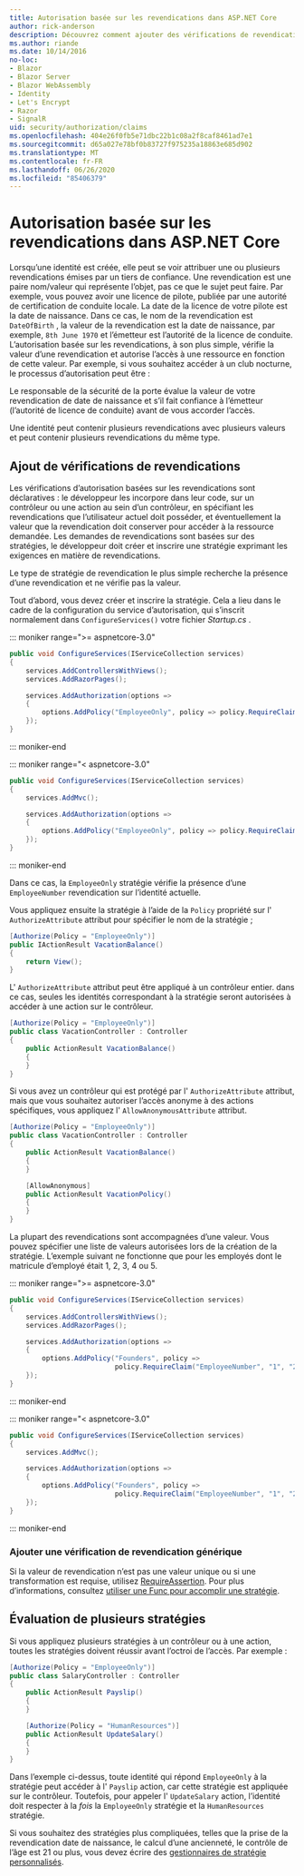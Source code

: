 ```yaml
---
title: Autorisation basée sur les revendications dans ASP.NET Core
author: rick-anderson
description: Découvrez comment ajouter des vérifications de revendications pour l’autorisation dans une application ASP.NET Core.
ms.author: riande
ms.date: 10/14/2016
no-loc:
- Blazor
- Blazor Server
- Blazor WebAssembly
- Identity
- Let's Encrypt
- Razor
- SignalR
uid: security/authorization/claims
ms.openlocfilehash: 404e26f0fb5e71dbc22b1c08a2f8caf8461ad7e1
ms.sourcegitcommit: d65a027e78bf0b83727f975235a18863e685d902
ms.translationtype: MT
ms.contentlocale: fr-FR
ms.lasthandoff: 06/26/2020
ms.locfileid: "85406379"
---
```

# <a name="claims-based-authorization-in-aspnet-core"></a>Autorisation basée sur les revendications dans ASP.NET Core

<a name="security-authorization-claims-based"></a>

Lorsqu’une identité est créée, elle peut se voir attribuer une ou plusieurs revendications émises par un tiers de confiance. Une revendication est une paire nom/valeur qui représente l’objet, pas ce que le sujet peut faire. Par exemple, vous pouvez avoir une licence de pilote, publiée par une autorité de certification de conduite locale. La date de la licence de votre pilote est la date de naissance. Dans ce cas, le nom de la revendication est `DateOfBirth` , la valeur de la revendication est la date de naissance, par exemple, `8th June 1970` et l’émetteur est l’autorité de la licence de conduite. L’autorisation basée sur les revendications, à son plus simple, vérifie la valeur d’une revendication et autorise l’accès à une ressource en fonction de cette valeur. Par exemple, si vous souhaitez accéder à un club nocturne, le processus d’autorisation peut être :

Le responsable de la sécurité de la porte évalue la valeur de votre revendication de date de naissance et s’il fait confiance à l’émetteur (l’autorité de licence de conduite) avant de vous accorder l’accès.

Une identité peut contenir plusieurs revendications avec plusieurs valeurs et peut contenir plusieurs revendications du même type.

## <a name="adding-claims-checks"></a>Ajout de vérifications de revendications

Les vérifications d’autorisation basées sur les revendications sont déclaratives : le développeur les incorpore dans leur code, sur un contrôleur ou une action au sein d’un contrôleur, en spécifiant les revendications que l’utilisateur actuel doit posséder, et éventuellement la valeur que la revendication doit conserver pour accéder à la ressource demandée. Les demandes de revendications sont basées sur des stratégies, le développeur doit créer et inscrire une stratégie exprimant les exigences en matière de revendications.

Le type de stratégie de revendication le plus simple recherche la présence d’une revendication et ne vérifie pas la valeur.

Tout d’abord, vous devez créer et inscrire la stratégie. Cela a lieu dans le cadre de la configuration du service d’autorisation, qui s’inscrit normalement dans `ConfigureServices()` votre fichier *Startup.cs* .

::: moniker range=">= aspnetcore-3.0"

```csharp
public void ConfigureServices(IServiceCollection services)
{
    services.AddControllersWithViews();
    services.AddRazorPages();

    services.AddAuthorization(options =>
    {
        options.AddPolicy("EmployeeOnly", policy => policy.RequireClaim("EmployeeNumber"));
    });
}
```

::: moniker-end

::: moniker range="< aspnetcore-3.0"

```csharp
public void ConfigureServices(IServiceCollection services)
{
    services.AddMvc();

    services.AddAuthorization(options =>
    {
        options.AddPolicy("EmployeeOnly", policy => policy.RequireClaim("EmployeeNumber"));
    });
}
```

::: moniker-end

Dans ce cas, la `EmployeeOnly` stratégie vérifie la présence d’une `EmployeeNumber` revendication sur l’identité actuelle.

Vous appliquez ensuite la stratégie à l’aide de la `Policy` propriété sur l' `AuthorizeAttribute` attribut pour spécifier le nom de la stratégie ;

```csharp
[Authorize(Policy = "EmployeeOnly")]
public IActionResult VacationBalance()
{
    return View();
}
```

L' `AuthorizeAttribute` attribut peut être appliqué à un contrôleur entier. dans ce cas, seules les identités correspondant à la stratégie seront autorisées à accéder à une action sur le contrôleur.

```csharp
[Authorize(Policy = "EmployeeOnly")]
public class VacationController : Controller
{
    public ActionResult VacationBalance()
    {
    }
}
```

Si vous avez un contrôleur qui est protégé par l' `AuthorizeAttribute` attribut, mais que vous souhaitez autoriser l’accès anonyme à des actions spécifiques, vous appliquez l' `AllowAnonymousAttribute` attribut.

```csharp
[Authorize(Policy = "EmployeeOnly")]
public class VacationController : Controller
{
    public ActionResult VacationBalance()
    {
    }

    [AllowAnonymous]
    public ActionResult VacationPolicy()
    {
    }
}
```

La plupart des revendications sont accompagnées d’une valeur. Vous pouvez spécifier une liste de valeurs autorisées lors de la création de la stratégie. L’exemple suivant ne fonctionne que pour les employés dont le matricule d’employé était 1, 2, 3, 4 ou 5.

::: moniker range=">= aspnetcore-3.0"

```csharp
public void ConfigureServices(IServiceCollection services)
{
    services.AddControllersWithViews();
    services.AddRazorPages();

    services.AddAuthorization(options =>
    {
        options.AddPolicy("Founders", policy =>
                          policy.RequireClaim("EmployeeNumber", "1", "2", "3", "4", "5"));
    });
}
```

::: moniker-end

::: moniker range="< aspnetcore-3.0"

```csharp
public void ConfigureServices(IServiceCollection services)
{
    services.AddMvc();

    services.AddAuthorization(options =>
    {
        options.AddPolicy("Founders", policy =>
                          policy.RequireClaim("EmployeeNumber", "1", "2", "3", "4", "5"));
    });
}
```

::: moniker-end
### <a name="add-a-generic-claim-check"></a>Ajouter une vérification de revendication générique

Si la valeur de revendication n’est pas une valeur unique ou si une transformation est requise, utilisez [RequireAssertion](/dotnet/api/microsoft.aspnetcore.authorization.authorizationpolicybuilder.requireassertion). Pour plus d’informations, consultez [utiliser une Func pour accomplir une stratégie](xref:security/authorization/policies#use-a-func-to-fulfill-a-policy).

## <a name="multiple-policy-evaluation"></a>Évaluation de plusieurs stratégies

Si vous appliquez plusieurs stratégies à un contrôleur ou à une action, toutes les stratégies doivent réussir avant l’octroi de l’accès. Par exemple :

```csharp
[Authorize(Policy = "EmployeeOnly")]
public class SalaryController : Controller
{
    public ActionResult Payslip()
    {
    }

    [Authorize(Policy = "HumanResources")]
    public ActionResult UpdateSalary()
    {
    }
}
```

Dans l’exemple ci-dessus, toute identité qui répond `EmployeeOnly` à la stratégie peut accéder à l' `Payslip` action, car cette stratégie est appliquée sur le contrôleur. Toutefois, pour appeler l' `UpdateSalary` action, l’identité doit respecter à la *fois* la `EmployeeOnly` stratégie et la `HumanResources` stratégie.

Si vous souhaitez des stratégies plus compliquées, telles que la prise de la revendication date de naissance, le calcul d’une ancienneté, le contrôle de l’âge est 21 ou plus, vous devez écrire des [gestionnaires de stratégie personnalisés](xref:security/authorization/policies).
